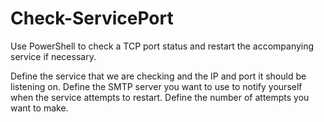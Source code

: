 # Check-ServicePort
Use PowerShell to check a TCP port status and restart the accompanying service if necessary.

Define the service that we are checking and the IP and port it should be listening on.
Define the SMTP server you want to use to notify yourself when the service attempts to restart.
Define the number of attempts you want to make.
